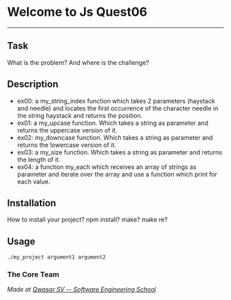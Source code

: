 # Welcome to Js Quest06
***

## Task
What is the problem? And where is the challenge?

## Description
- ex00: a my_string_index function which takes 2 parameters (haystack and needle) and locates the first occurrence of the character needle in the string haystack and returns the position.
- ex01: a my_upcase function. Which takes a string as parameter and returns the uppercase version of it.
- ex02: my_downcase function. Which takes a string as parameter and returns the lowercase version of it.
- ex03: a my_size function. Which takes a string as parameter and returns the length of it.
- ex04: a function my_each which receives an array of strings as parameter and iterate over the array and use a function which print for each value.
## Installation
How to install your project? npm install? make? make re?

## Usage
```
./my_project argument1 argument2
```

### The Core Team


<span><i>Made at <a href='https://qwasar.io'>Qwasar SV -- Software Engineering School</a></i></span>
<span>
